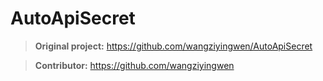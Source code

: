# AutoApiSecret

> **Original project:** https://github.com/wangziyingwen/AutoApiSecret

> **Contributor:** https://github.com/wangziyingwen
